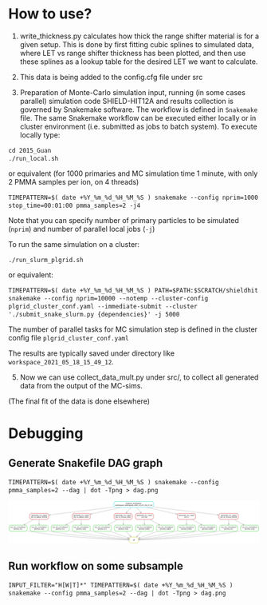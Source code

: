 # How to use?

1. write_thickness.py calculates how thick the range shifter material is for a given setup. This is done by first fitting cubic splines to simulated data, where LET vs range shifter thickness has been plotted, and then use these splines as a lookup table for the desired LET we want to calculate.
   
2. This data is being added to the config.cfg file under src

3. Preparation of Monte-Carlo simulation input, running (in some cases parallel) simulation code SHIELD-HIT12A 
   and results collection is governed by Snakemake software. The workflow is defined in `Snakemake` file. 
   The same Snakemake workflow can be executed either locally or in cluster environment (i.e. submitted as jobs to batch system).
   To execute locally type:   

```shell
cd 2015_Guan
./run_local.sh
```

or equivalent (for 1000 primaries and MC simulation time 1 minute, with only 2 PMMA samples per ion, on 4 threads)

```shell
TIMEPATTERN=$( date +%Y_%m_%d_%H_%M_%S ) snakemake --config nprim=1000 stop_time=00:01:00 pmma_samples=2 -j4
```

Note that you can specify number of primary particles to be simulated (`nprim`) and number of parallel local jobs (`-j`)

To run the same simulation on a cluster:

```shell
./run_slurm_plgrid.sh
```

or equivalent:
```shell
TIMEPATTERN=$( date +%Y_%m_%d_%H_%M_%S ) PATH=$PATH:$SCRATCH/shieldhit snakemake --config nprim=10000 --notemp --cluster-config plgrid_cluster_conf.yaml --immediate-submit --cluster './submit_snake_slurm.py {dependencies}' -j 5000
```

The number of parallel tasks for MC simulation step is defined in the cluster config file `plgrid_cluster_conf.yaml`

The results are typically saved under directory like `workspace_2021_05_18_15_49_12`.

5. Now we can use collect_data_mult.py under src/, to collect all generated data from the output of the MC-sims. 

(The final fit of the data is done elsewhere)

# Debugging

## Generate Snakefile DAG graph

```shell
TIMEPATTERN=$( date +%Y_%m_%d_%H_%M_%S ) snakemake --config pmma_samples=2 --dag | dot -Tpng > dag.png
```

![alt text](dag.png "DAG graph for 2 PMMA samples per ion")

## Run workflow on some subsample

```shell
INPUT_FILTER="H[W|T]*" TIMEPATTERN=$( date +%Y_%m_%d_%H_%M_%S ) snakemake --config pmma_samples=2 --dag | dot -Tpng > dag.png
```
